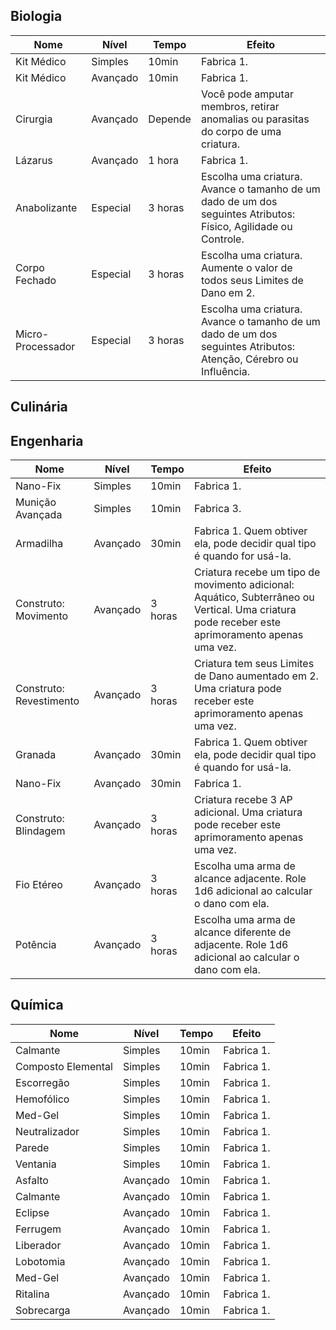 ## Biologia

| Nome              | Nível    | Tempo   | Efeito                                                                                                           |
| ----------------- | -------- | ------- | ---------------------------------------------------------------------------------------------------------------- |
| Kit Médico        | Simples  | 10min   | Fabrica 1.                                                                                                       |
| Kit Médico        | Avançado | 10min   | Fabrica 1.                                                                                                       |
| Cirurgia          | Avançado | Depende | Você pode amputar membros, retirar anomalias ou parasitas do corpo de uma criatura.                              |
| Lázarus           | Avançado | 1 hora  | Fabrica 1.                                                                                                       |
| Anabolizante      | Especial | 3 horas | Escolha uma criatura. Avance o tamanho de um dado de um dos seguintes Atributos: Físico, Agilidade ou Controle.  |
| Corpo Fechado     | Especial | 3 horas | Escolha uma criatura. Aumente o valor de todos seus Limites de Dano em 2.                                        |
| Micro-Processador | Especial | 3 horas | Escolha uma criatura. Avance o tamanho de um dado de um dos seguintes Atributos: Atenção, Cérebro ou Influência. |

## Culinária

## Engenharia

| Nome                    | Nível    | Tempo   | Efeito                                                                                                                                          |
| ----------------------- | -------- | ------- | ----------------------------------------------------------------------------------------------------------------------------------------------- |
| Nano-Fix                | Simples  | 10min   | Fabrica 1.                                                                                                                                      |
| Munição Avançada        | Simples  | 10min   | Fabrica 3.                                                                                                                                      |
| Armadilha               | Avançado | 30min   | Fabrica 1. Quem obtiver ela, pode decidir qual tipo é quando for usá-la.                                                                        |
| Construto: Movimento    | Avançado | 3 horas | Criatura recebe um tipo de movimento adicional: Aquático, Subterrâneo ou Vertical. Uma criatura pode receber este aprimoramento apenas uma vez. |
| Construto: Revestimento | Avançado | 3 horas | Criatura tem seus Limites de Dano aumentado em 2. Uma criatura pode receber este aprimoramento apenas uma vez.                                  |
| Granada                 | Avançado | 30min   | Fabrica 1. Quem obtiver ela, pode decidir qual tipo é quando for usá-la.                                                                        |
| Nano-Fix                | Avançado | 30min   | Fabrica 1.                                                                                                                                      |
| Construto: Blindagem    | Avançado | 3 horas | Criatura recebe 3 AP adicional. Uma criatura pode receber este aprimoramento apenas uma vez.                                                    |
| Fio Etéreo              | Avançado | 3 horas | Escolha uma arma de alcance adjacente. Role 1d6 adicional ao calcular o dano com ela.                                                           |
| Potência                | Avançado | 3 horas | Escolha uma arma de alcance diferente de adjacente. Role 1d6 adicional ao calcular o dano com ela.                                              |

## Química

| Nome               | Nível    | Tempo | Efeito     |
| ------------------ | -------- | ----- | ---------- |
| Calmante           | Simples  | 10min | Fabrica 1. |
| Composto Elemental | Simples  | 10min | Fabrica 1. |
| Escorregão         | Simples  | 10min | Fabrica 1. |
| Hemofólico         | Simples  | 10min | Fabrica 1. |
| Med-Gel            | Simples  | 10min | Fabrica 1. |
| Neutralizador      | Simples  | 10min | Fabrica 1. |
| Parede             | Simples  | 10min | Fabrica 1. |
| Ventania           | Simples  | 10min | Fabrica 1. |
| Asfalto            | Avançado | 10min | Fabrica 1. |
| Calmante           | Avançado | 10min | Fabrica 1. |
| Eclipse            | Avançado | 10min | Fabrica 1. |
| Ferrugem           | Avançado | 10min | Fabrica 1. |
| Liberador          | Avançado | 10min | Fabrica 1. |
| Lobotomia          | Avançado | 10min | Fabrica 1. |
| Med-Gel            | Avançado | 10min | Fabrica 1. |
| Ritalina           | Avançado | 10min | Fabrica 1. |
| Sobrecarga         | Avançado | 10min | Fabrica 1. |
